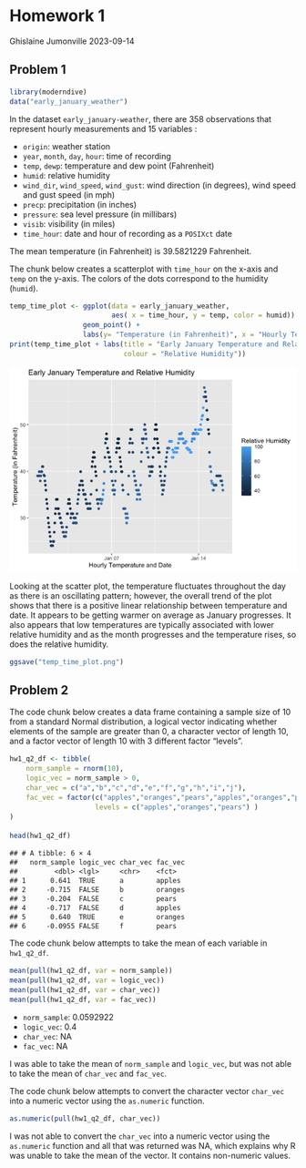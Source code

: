 Homework 1
================
Ghislaine Jumonville
2023-09-14

## Problem 1

``` r
library(moderndive)
data("early_january_weather")
```

In the dataset `early_january-weather`, there are 358 observations that
represent hourly measurements and 15 variables :

- `origin`: weather station
- `year`, `month`, `day`, `hour`: time of recording
- `temp`, `dewp`: temperature and dew point (Fahrenheit)
- `humid`: relative humidity
- `wind_dir`, `wind_speed`, `wind_gust`: wind direction (in degrees),
  wind speed and gust speed (in mph)
- `precp`: precipitation (in inches)
- `pressure`: sea level pressure (in millibars)
- `visib`: visibility (in miles)
- `time_hour`: date and hour of recording as a `POSIXct` date

The mean temperature (in Fahrenheit) is 39.5821229 Fahrenheit.

The chunk below creates a scatterplot with `time_hour` on the x-axis and
`temp` on the y-axis. The colors of the dots correspond to the humidity
(`humid`).

``` r
temp_time_plot <- ggplot(data = early_january_weather, 
                         aes( x = time_hour, y = temp, color = humid)) + 
                  geom_point() +
                  labs(y= "Temperature (in Fahrenheit)", x = "Hourly Temperature and Date")
print(temp_time_plot + labs(title = "Early January Temperature and Relative Humidity",
                            colour = "Relative Humidity"))
```

![](p8105_hw1_gj2356_files/figure-gfm/making%20a%20scatterplot-1.png)<!-- -->

Looking at the scatter plot, the temperature fluctuates throughout the
day as there is an oscillating pattern; however, the overall trend of
the plot shows that there is a positive linear relationship between
temperature and date. It appears to be getting warmer on average as
January progresses. It also appears that low temperatures are typically
associated with lower relative humidity and as the month progresses and
the temperature rises, so does the relative humidity.

``` r
ggsave("temp_time_plot.png")
```

## Problem 2

The code chunk below creates a data frame containing a sample size of 10
from a standard Normal distribution, a logical vector indicating whether
elements of the sample are greater than 0, a character vector of length
10, and a factor vector of length 10 with 3 different factor “levels”.

``` r
hw1_q2_df <- tibble(
    norm_sample = rnorm(10),
    logic_vec = norm_sample > 0,
    char_vec = c("a","b","c","d","e","f","g","h","i","j"),
    fac_vec = factor(c("apples","oranges","pears","apples","oranges","pears","apples","oranges","pears","apples"),
                     levels = c("apples","oranges","pears") )
)

head(hw1_q2_df)
```

    ## # A tibble: 6 × 4
    ##   norm_sample logic_vec char_vec fac_vec
    ##         <dbl> <lgl>     <chr>    <fct>  
    ## 1      0.641  TRUE      a        apples 
    ## 2     -0.715  FALSE     b        oranges
    ## 3     -0.204  FALSE     c        pears  
    ## 4     -0.717  FALSE     d        apples 
    ## 5      0.640  TRUE      e        oranges
    ## 6     -0.0955 FALSE     f        pears

The code chunk below attempts to take the mean of each variable in
`hw1_q2_df`.

``` r
mean(pull(hw1_q2_df, var = norm_sample))
mean(pull(hw1_q2_df, var = logic_vec))
mean(pull(hw1_q2_df, var = char_vec))
mean(pull(hw1_q2_df, var = fac_vec))
```

- `norm_sample`: 0.0592922
- `logic_vec`: 0.4
- `char_vec`: NA
- `fac_vec`: NA

I was able to take the mean of `norm_sample` and `logic_vec`, but was
not able to take the mean of `char_vec` and `fac_vec`.

The code chunk below attempts to convert the character vector `char_vec`
into a numeric vector using the `as.numeric` function.

``` r
as.numeric(pull(hw1_q2_df, char_vec))
```

I was not able to convert the `char_vec` into a numeric vector using the
`as.numeric` function and all that was returned was NA, which explains
why R was unable to take the mean of the vector. It contains non-numeric
values.
